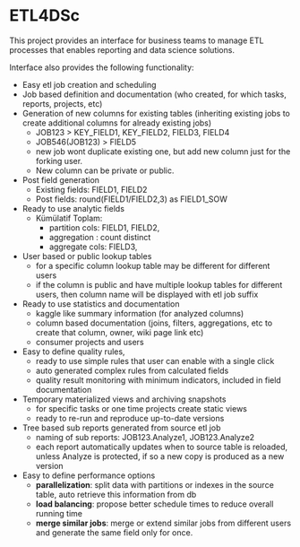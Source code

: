 # ETL4DSc

This project provides an interface for business teams to manage ETL processes that enables reporting and data science solutions.

Interface also provides the following functionality:

* Easy etl job creation and scheduling
* Job based definition and documentation (who created, for which tasks, reports, projects, etc)
* Generation of new columns for existing tables (inheriting existing jobs to create additional columns for already existing jobs)
  * JOB123 > KEY_FIELD1, KEY_FIELD2, FIELD3, FIELD4
  * JOB546(JOB123) > FIELD5
  * new job wont duplicate existing one, but add new column just for the forking user. 
  * New column can be private or public.
* Post field generation
  * Existing fields: FIELD1, FIELD2
  * Post fields: round(FIELD1/FIELD2,3) as FIELD1_SOW
* Ready to use analytic fields
  * Kümülatif Toplam: 
    * partition cols: FIELD1, FIELD2, 
    * aggregation : count distinct
    * aggregate cols: FIELD3, 
* User based or public lookup tables
  * for a specific column lookup table may be different for different users
  * if the column is public and have multiple lookup tables for different users, then column name will be displayed with etl job suffix
* Ready to use statistics and documentation
  * kaggle like summary information (for analyzed columns)
  * column based documentation (joins, filters, aggregations, etc to create that column, owner, wiki page link etc)
  * consumer projects and users
* Easy to define quality rules, 
  * ready to use simple rules that user can enable with a single click
  * auto generated complex rules from calculated fields
  * quality result monitoring with minimum indicators, included in field documentation
* Temporary materialized views and archiving snapshots
  * for specific tasks or one time projects create static views 
  * ready to re-run and reproduce up-to-date versions 
* Tree based sub reports generated from source etl job
  * naming of sub reports: JOB123.Analyze1, JOB123.Analyze2
  * each report automatically updates when to source table is reloaded, unless Analyze is protected, if so a new copy is produced as a new version
* Easy to define performance options
  * **parallelization**: split data with partitions or indexes in the source table, auto retrieve this information from db 
  * **load balancing**: propose better schedule times to reduce overall running time
  * **merge similar jobs**: merge or extend similar jobs from different users and generate the same field only for once.
